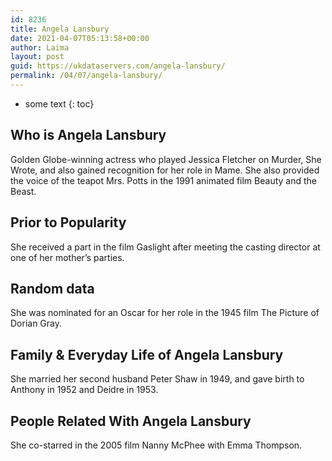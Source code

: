 ```yaml
---
id: 8236
title: Angela Lansbury
date: 2021-04-07T05:13:58+00:00
author: Laima
layout: post
guid: https://ukdataservers.com/angela-lansbury/
permalink: /04/07/angela-lansbury/
---
```


* some text
{: toc}


## Who is Angela Lansbury
                  
                  
                  
Golden Globe-winning actress who played Jessica Fletcher on Murder, She Wrote, and also gained recognition for her role in Mame. She also provided the voice of the teapot Mrs. Potts in the 1991 animated film Beauty and the Beast.
                  
              
            
              
            
                
                
                
## Prior to Popularity
                  
                  
                  
She received a part in the film Gaslight after meeting the casting director at one of her mother&#8217;s parties.
                  
              
            
              
            
                
                
                
## Random data
                  
                  
                  
She was nominated for an Oscar for her role in the 1945 film The Picture of Dorian Gray.
                  
              
            
              
            
                
                
                
## Family & Everyday Life of Angela Lansbury
                  
                  
                  
She married her second husband Peter Shaw in 1949, and gave birth to Anthony in 1952 and Deidre in 1953.
                  
              
            
              
            
                
                
                
## People Related With Angela Lansbury
                  
                  
                  
She co-starred in the 2005 film Nanny McPhee with Emma Thompson.
                  
              
            
              
            
                
              
            
              
              
            
            
              
            
          
          
          